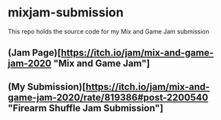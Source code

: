 # mixjam-submission
This repo holds the source code for my Mix and Game Jam submission

## (Jam Page)[https://itch.io/jam/mix-and-game-jam-2020 "Mix and Game Jam"]
## (My Submission)[https://itch.io/jam/mix-and-game-jam-2020/rate/819386#post-2200540 "Firearm Shuffle Jam Submission"]
